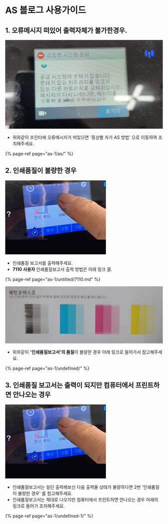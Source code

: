 # AS 블로그 사용가이드

## 1. 오류메시지 떠있어 출력자체가 불가한경우.

![&#xC608;&#xC2DC; : &#xC18C;&#xBAA8;&#xD488; &#xC2DC;&#xC2A4;&#xD15C;&#xBB38;&#xC81C;](.gitbook/assets/.png.png)

* 위와같이 프린터에 오류메시지가 떠있으면 '증상별 자가 AS 방법' 으로 이동하여 조치해주세요.

{% page-ref page="as-1/as/" %}

## 2. 인쇄품질이 불량한 경우

![&#xC778;&#xC1C4;&#xD488;&#xC9C8;&#xBCF4;&#xACE0;&#xC11C; &#xCD9C;&#xB825;&#xD558;&#xB294; &#xBC29;&#xBC95;](.gitbook/assets/.gif%20%281%29.gif)

* 인쇄품질 보고서를 출력해주세요.
* **7110 사용자** 인쇄품질보고서 출력 방법은 아래 링크 클.

{% page-ref page="as-1/untitled/7110.md" %}



![](.gitbook/assets/.png%20%281%29.png)

* 위와같이 **'인쇄품질보고서'의 품질**이 불량한 경우 아래 링크로 들어가서 참고해주세요.

{% page-ref page="as-1/undefined/" %}

## 3. 인쇄품질 보고서는 출력이 되지만 컴퓨터에서 프린트하면 안나오는 경우

![&#xC778;&#xC1C4;&#xD488;&#xC9C8;&#xBCF4;&#xACE0;&#xC11C; &#xCD9C;&#xB825;&#xD558;&#xB294; &#xBC29;&#xBC95;](.gitbook/assets/.gif.gif)

* 인쇄품질보고서는 일단 출력해보신 다음 출력물 상태가 불량하다면 2번 '인쇄품질이 불량한 경우' 를 참고해주세요.
* 인쇄품질보고서는 제대로 나오지만 컴퓨터에서 프린트하면 안나오는 경우 아래의 링크로 들어가 조치해주세요.

{% page-ref page="as-1/undefined-1/" %}





